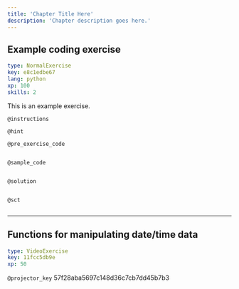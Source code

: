 ```yaml
---
title: 'Chapter Title Here'
description: 'Chapter description goes here.'
---
```


## Example coding exercise

```yaml
type: NormalExercise
key: e8c1edbe67
lang: python
xp: 100
skills: 2
```

This is an example exercise.

`@instructions`


`@hint`


`@pre_exercise_code`
```{python}

```

`@sample_code`
```{python}

```

`@solution`
```{python}

```

`@sct`
```{python}

```

---

## Functions for manipulating date/time data

```yaml
type: VideoExercise
key: 11fcc5db9e
xp: 50
```

`@projector_key`
57f28aba5697c148d36c7cb7dd45b7b3
